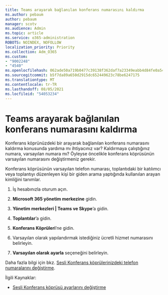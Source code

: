 ```yaml
---
title: Teams arayarak bağlanılan konferans numarasını kaldırma
ms.author: pebaum
author: pebaum
manager: scotv
ms.audience: Admin
ms.topic: article
ms.service: o365-administration
ROBOTS: NOINDEX, NOFOLLOW
localization_priority: Priority
ms.collection: Adm_O365
ms.custom:
- "9002248"
- "4540"
ms.openlocfilehash: 062ade50a719b0477c39138f362daf7a23349eabb4d84fe0a54375326f25e3e0
ms.sourcegitcommit: b5f7da89a650d2915dc652449623c78be6247175
ms.translationtype: MT
ms.contentlocale: tr-TR
ms.lasthandoff: 08/05/2021
ms.locfileid: "54053234"
---
```

# <a name="remove-teams-dial-in-conferencing-number"></a>Teams arayarak bağlanılan konferans numarasını kaldırma

Konferans köprünüzdeki bir arayarak bağlanılan konferans numarasını kaldırma konusunda yardıma mı ihtiyacınız var? Kaldırmaya çalıştığınız numara, varsayılan numara mı? Öyleyse öncelikle konferans köprüsünün varsayılan numarasını değiştirmeniz gerekir.

Konferans köprüsünün varsayılan telefon numarası, toplantıdaki bir katılımcı veya toplantıyı düzenleyen kişi bir giden arama yaptığında kullanılan arayan kimliğini tanımlar.

1. İş hesabınızla oturum açın.

2. **Microsoft 365 yönetim merkezine** gidin.

3. **Yönetim merkezleri | Teams ve Skype**’a gidin.

4. **Toplantılar**’a gidin.

5. **Konferans Köprüleri**’ne gidin.

6. Varsayılan olarak yapılandırmak istediğiniz ücretli hizmet numarasını belirleyin.

7. **Varsayılan olarak ayarla** seçeneğini belirleyin.

Daha fazla bilgi için bkz. [Sesli Konferans köprülerinizdeki telefon numaralarını değiştirme](https://docs.microsoft.com/microsoftteams/change-the-phone-numbers-on-your-audio-conferencing-bridge).

İlgili Kaynaklar:

- [Sesli Konferans köprüsü ayarlarını değiştirme](https://docs.microsoft.com/microsoftteams/change-the-settings-for-an-audio-conferencing-bridge)
